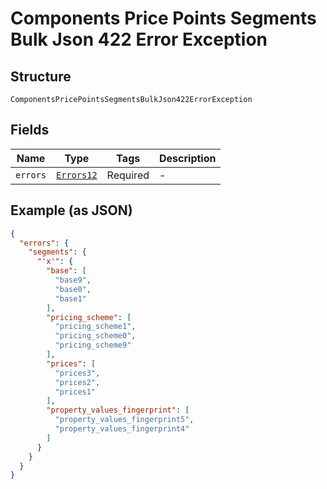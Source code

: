 
# Components Price Points Segments Bulk Json 422 Error Exception

## Structure

`ComponentsPricePointsSegmentsBulkJson422ErrorException`

## Fields

| Name | Type | Tags | Description |
|  --- | --- | --- | --- |
| `errors` | [`Errors12`](../../doc/models/errors-12.md) | Required | - |

## Example (as JSON)

```json
{
  "errors": {
    "segments": {
      "'x'": {
        "base": [
          "base9",
          "base0",
          "base1"
        ],
        "pricing_scheme": [
          "pricing_scheme1",
          "pricing_scheme0",
          "pricing_scheme9"
        ],
        "prices": [
          "prices3",
          "prices2",
          "prices1"
        ],
        "property_values_fingerprint": [
          "property_values_fingerprint5",
          "property_values_fingerprint4"
        ]
      }
    }
  }
}
```


